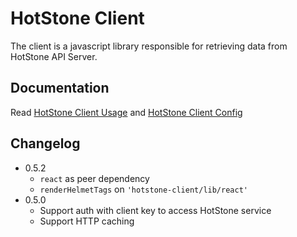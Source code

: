 # HotStone Client

The client is a javascript library responsible for retrieving data from HotStone
API Server.

## Documentation

Read [HotStone Client Usage](https://hotstone-seo.github.io/getting-started/hotstone-client-usage.html) and [HotStone Client Config](https://hotstone-seo.github.io/advanced/hotstone-client-config.html)

## Changelog

- 0.5.2
  - `react` as peer dependency
  - `renderHelmetTags` on `'hotstone-client/lib/react'`
- 0.5.0
  - Support auth with client key to access HotStone service
  - Support HTTP caching